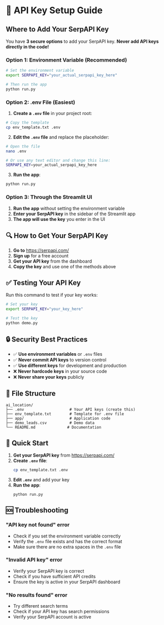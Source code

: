 # 🔑 API Key Setup Guide

## Where to Add Your SerpAPI Key

You have **3 secure options** to add your SerpAPI key. **Never add API keys directly in the code!**

### Option 1: Environment Variable (Recommended)

```bash
# Set the environment variable
export SERPAPI_KEY="your_actual_serpapi_key_here"

# Then run the app
python run.py
```

### Option 2: .env File (Easiest)

1. **Create a `.env` file** in your project root:
```bash
# Copy the template
cp env_template.txt .env
```

2. **Edit the `.env` file** and replace the placeholder:
```bash
# Open the file
nano .env

# Or use any text editor and change this line:
SERPAPI_KEY=your_actual_serpapi_key_here
```

3. **Run the app**:
```bash
python run.py
```

### Option 3: Through the Streamlit UI

1. **Run the app** without setting the environment variable
2. **Enter your SerpAPI key** in the sidebar of the Streamlit app
3. **The app will use the key** you enter in the UI

## 🔍 How to Get Your SerpAPI Key

1. **Go to** https://serpapi.com/
2. **Sign up** for a free account
3. **Get your API key** from the dashboard
4. **Copy the key** and use one of the methods above

## ✅ Testing Your API Key

Run this command to test if your key works:

```bash
# Set your key
export SERPAPI_KEY="your_key_here"

# Test the key
python demo.py
```

## 🔒 Security Best Practices

- ✅ **Use environment variables** or `.env` files
- ✅ **Never commit API keys** to version control
- ✅ **Use different keys** for development and production
- ❌ **Never hardcode keys** in your source code
- ❌ **Never share your keys** publicly

## 📁 File Structure

```
ai_location/
├── .env                    # Your API keys (create this)
├── env_template.txt        # Template for .env file
├── app/                    # Application code
├── demo_leads.csv          # Demo data
└── README.md              # Documentation
```

## 🚀 Quick Start

1. **Get your SerpAPI key** from https://serpapi.com/
2. **Create `.env` file**:
   ```bash
   cp env_template.txt .env
   ```
3. **Edit `.env`** and add your key
4. **Run the app**:
   ```bash
   python run.py
   ```

## 🆘 Troubleshooting

### "API key not found" error
- Check if you set the environment variable correctly
- Verify the `.env` file exists and has the correct format
- Make sure there are no extra spaces in the `.env` file

### "Invalid API key" error
- Verify your SerpAPI key is correct
- Check if you have sufficient API credits
- Ensure the key is active in your SerpAPI dashboard

### "No results found" error
- Try different search terms
- Check if your API key has search permissions
- Verify your SerpAPI account is active 